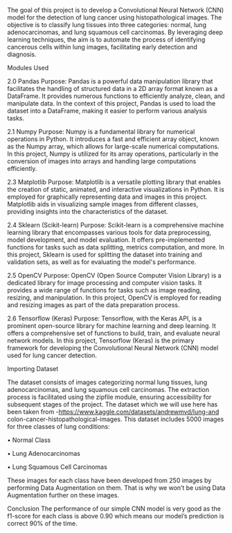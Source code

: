 The goal of this project is to develop a Convolutional Neural Network (CNN) model for the detection of lung cancer using histopathological images. The objective is to classify lung tissues into three categories: normal, lung adenocarcinomas, and lung squamous cell carcinomas. By leveraging deep learning techniques, the aim is to automate the process of identifying cancerous cells within lung images, facilitating early detection and diagnosis. 

Modules Used

2.0 Pandas
Purpose: Pandas is a powerful data manipulation library that facilitates the handling of 
structured data in a 2D array format known as a DataFrame. It provides numerous 
functions to efficiently analyze, clean, and manipulate data. In the context of this project, 
Pandas is used to load the dataset into a DataFrame, making it easier to perform various 
analysis tasks.

2.1 Numpy 
Purpose: Numpy is a fundamental library for numerical operations in Python. It 
introduces a fast and efficient array object, known as the Numpy array, which allows for 
large-scale numerical computations. In this project, Numpy is utilized for its array 
operations, particularly in the conversion of images into arrays and handling large 
computations efficiently. 

2.3 Matplotlib 
Purpose: Matplotlib is a versatile plotting library that enables the creation of static, 
animated, and interactive visualizations in Python. It is employed for graphically 
representing data and images in this project. Matplotlib aids in visualizing sample images 
from different classes, providing insights into the characteristics of the dataset. 

2.4 Sklearn (Scikit-learn) 
Purpose: Scikit-learn is a comprehensive machine learning library that encompasses 
various tools for data preprocessing, model development, and model evaluation. It offers 
pre-implemented functions for tasks such as data splitting, metrics computation, and 
more. In this project, Sklearn is used for splitting the dataset into training and validation 
sets, as well as for evaluating the model's performance. 

2.5 OpenCV 
Purpose: OpenCV (Open Source Computer Vision Library) is a dedicated library for 
image processing and computer vision tasks. It provides a wide range of functions for 
tasks such as image reading, resizing, and manipulation. In this project, OpenCV is 
employed for reading and resizing images as part of the data preparation process. 

2.6 Tensorflow (Keras) 
Purpose: Tensorflow, with the Keras API, is a prominent open-source library for 
machine learning and deep learning. It offers a comprehensive set of functions to build, 
train, and evaluate neural network models. In this project, Tensorflow (Keras) is the 
primary framework for developing the Convolutional Neural Network (CNN) model used 
for lung cancer detection.

Importing Dataset 

The dataset consists of images categorizing normal lung tissues, lung adenocarcinomas, 
and lung squamous cell carcinomas. The extraction process is facilitated using the zipfile 
module, ensuring accessibility for subsequent stages of the project. The dataset which we 
will use here has been taken from -https://www.kaggle.com/datasets/andrewmvd/lung-and
colon-cancer-histopathological-images.  This dataset includes 5000 images for three 
classes of lung conditions: 

• Normal Class 

• Lung Adenocarcinomas 

• Lung Squamous Cell Carcinomas 

These images for each class have been developed from 250 images by performing Data 
Augmentation on them. That is why we won’t be using Data Augmentation further on these 
images.


Conclusion
The performance of our simple CNN model is very good as the f1-score for each class is above 0.90 which means our model’s prediction is correct 90% of the time.
